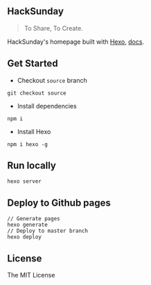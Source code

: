 HackSunday
---

> To Share, To Create.

HackSunday's homepage built with [Hexo](https://hexo.io), [docs](https://hexo.io/docs/).

## Get Started

- Checkout `source` branch

```
git checkout source
```

- Install dependencies

```
npm i
```

- Install Hexo

```
npm i hexo -g
```

## Run locally

```
hexo server
```

## Deploy to Github pages

```
// Generate pages
hexo generate
// Deploy to master branch
hexo deploy
```

## License

The MIT License
